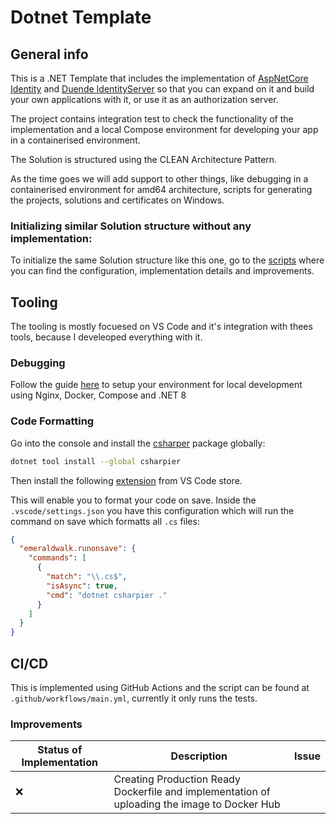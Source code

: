 # Dotnet Template


## General info
This is a .NET Template that includes the implementation of [AspNetCore Identity](https://learn.microsoft.com/en-us/aspnet/core/security/authentication/identity?view=aspnetcore-8.0&tabs=visual-studio) and [Duende IdentityServer](https://duendesoftware.com/products/identityserver) so that you can expand on it and build your own applications with it, or use it as an authorization server. 

The project contains integration test to check the functionality of the implementation and a local Compose environment for developing your app in a containerised environment.

The Solution is structured using the CLEAN Architecture Pattern.

As the time goes we will add support to other things, like debugging in a containerised environment for amd64 architecture, scripts for generating the projects, solutions and certificates on Windows.

### Initializing similar Solution structure without any implementation:

To initialize the same Solution structure like this one, go to the [scripts](./scripts/README.md) where you can find the configuration, implementation details and improvements.

## Tooling
The tooling is mostly focuesed on VS Code and it's integration with thees tools, because I develeoped everything with it.

### Debugging
Follow the guide [here](./compose/README.md) to setup your environment for local development using Nginx, Docker, Compose and .NET 8

### Code Formatting

Go into the console and install the [csharper](https://csharpier.com/) package globally:
```bash
dotnet tool install --global csharpier
```

Then install the following [extension](https://marketplace.visualstudio.com/items?itemName=emeraldwalk.RunOnSave) from VS Code store. 

This will enable you to format your code on save. Inside the `.vscode/settings.json` you have this configuration which will run the command on save which formatts all `.cs` files:
```json
{
  "emeraldwalk.runonsave": {
    "commands": [
      {
        "match": "\\.cs$",
        "isAsync": true,
        "cmd": "dotnet csharpier ."
      }
    ]
  }
}
```

## CI/CD
This is implemented using GitHub Actions and the script can be found at `.github/workflows/main.yml`, currently it only runs the tests.

### Improvements
| Status of Implementation      | Description | Issue |
| ----------- | ----------- |----------
| ❌      | Creating Production Ready Dockerfile and implementation of uploading the image to Docker Hub |


